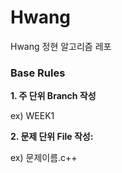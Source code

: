 # Hwang
Hwang 정현 알고리즘 레포

### Base Rules
**1. 주 단위 Branch 작성**
   
   ex) WEEK1

**2. 문제 단위 File 작성:**
   
   ex) 문제이름.c++
